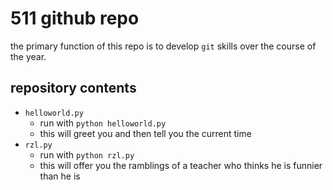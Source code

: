 # 511 github repo
the primary function of this repo is to develop `git` skills over the course of the year.

## repository contents

+ `helloworld.py`
	+ run with `python helloworld.py`
	+ this will greet you and then tell you the current time
+ `rzl.py`
    + run with `python rzl.py`
    + this will offer you the ramblings of a teacher who thinks he is funnier than he is
